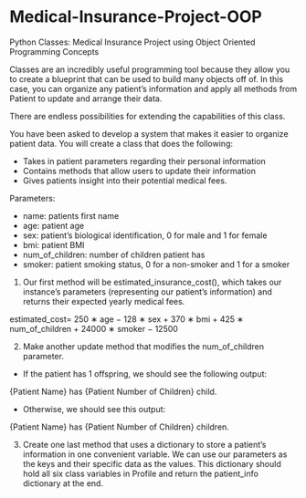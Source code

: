 # Medical-Insurance-Project-OOP
Python Classes: Medical Insurance Project using Object Oriented Programming Concepts

Classes are an incredibly useful programming tool because they allow you to create a blueprint that can be used to build many objects off of. In this case, you can organize any patient’s information and apply all methods from Patient to update and arrange their data.

There are endless possibilities for extending the capabilities of this class.

You have been asked to develop a system that makes it easier to organize patient data. You will create a class that does the following:

- Takes in patient parameters regarding their personal information
- Contains methods that allow users to update their information
- Gives patients insight into their potential medical fees.

Parameters:

- name: patients first name
- age: patient age
- sex: patient’s biological identification, 0 for male and 1 for female
- bmi: patient BMI
- num_of_children: number of children patient has
- smoker: patient smoking status, 0 for a non-smoker and 1 for a smoker

1. Our first method will be estimated_insurance_cost(), which takes our instance’s parameters (representing our patient’s information) and returns their expected yearly medical fees.

estimated_cost= 250 ∗ age − 128 ∗ sex + 370 ∗ bmi + 425 ∗ num_of_children + 24000 ∗ smoker − 12500

2. Make another update method that modifies the num_of_children parameter.

- If the patient has 1 offspring, we should see the following output:

{Patient Name} has {Patient Number of Children} child.

- Otherwise, we should see this output:

{Patient Name} has {Patient Number of Children} children.

3. Create one last method that uses a dictionary to store a patient’s information in one convenient variable. We can use our parameters as the keys and their specific data as the values. This dictionary should hold all six class variables in Profile and return the patient_info dictionary at the end.
